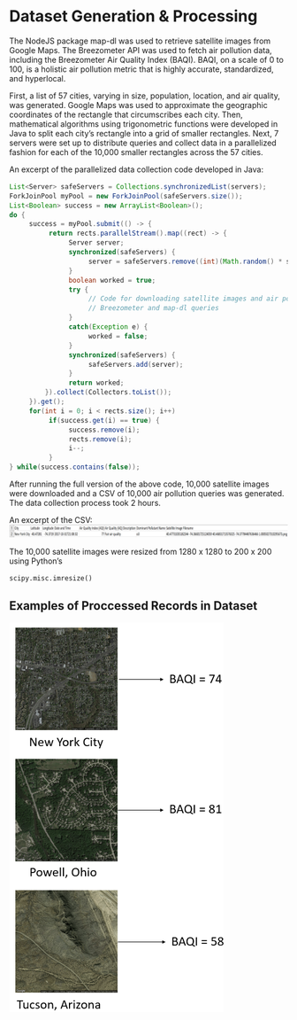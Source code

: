 # Dataset Generation & Processing

The NodeJS package map-dl was used to retrieve satellite images from Google Maps.  The Breezometer API was used to fetch air pollution data, including the Breezometer Air Quality Index (BAQI).  BAQI, on a scale of 0 to 100, is a holistic air pollution metric that is highly accurate, standardized, and hyperlocal.

First, a list of 57 cities, varying in size, population, location, and air quality, was generated.  Google Maps was used to approximate the geographic coordinates of the rectangle that circumscribes each city.  Then, mathematical algorithms using trigonometric functions were developed in Java to split each city’s rectangle into a grid of smaller rectangles.  Next, 7 servers were set up to distribute queries and collect data in a parallelized fashion for each of the 10,000 smaller rectangles across the 57 cities.

An excerpt of the parallelized data collection code developed in Java:
```java
List<Server> safeServers = Collections.synchronizedList(servers);
ForkJoinPool myPool = new ForkJoinPool(safeServers.size());
List<Boolean> success = new ArrayList<Boolean>();
do {
     success = myPool.submit(() -> {
          return rects.parallelStream().map((rect) -> {
               Server server;
               synchronized(safeServers) {
                    server = safeServers.remove((int)(Math.random() * safeServers.size()));
               }
               boolean worked = true;
               try {
                    // Code for downloading satellite images and air pollution data via
                    // Breezometer and map-dl queries
               } 
               catch(Exception e) {
                    worked = false;
               }
               synchronized(safeServers) {
                    safeServers.add(server);
               }
               return worked;
         }).collect(Collectors.toList());
     }).get();
     for(int i = 0; i < rects.size(); i++)
          if(success.get(i) == true) {
               success.remove(i);
               rects.remove(i);
               i--;
          }
} while(success.contains(false));
```
After running the full version of the above code, 10,000 satellite images were downloaded and a CSV of 10,000 air pollution queries was generated.  The data collection process took 2 hours.

An excerpt of the CSV:
![CSV](https://github.com/arnavbansal1/SatellitePollutionCNN/blob/master/Images/CSV.png)

The 10,000 satellite images were resized from 1280 x 1280 to 200 x 200 using Python’s
```python
scipy.misc.imresize()
```

## Examples of Proccessed Records in Dataset 
![SatteliteImageExamples](https://github.com/arnavbansal1/SatellitePollutionCNN/blob/master/Images/SatelliteImageExamples.PNG)
